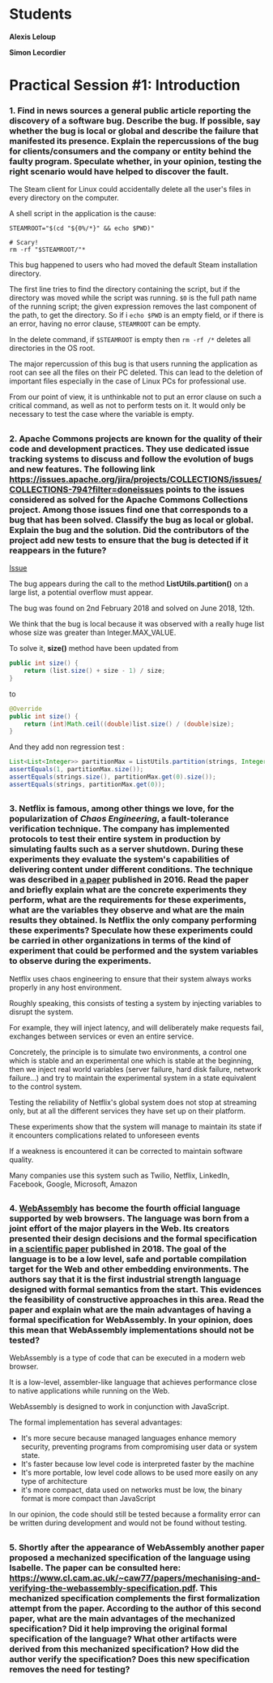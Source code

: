 # Students

**Alexis Leloup**

**Simon Lecordier**

# Practical Session #1: Introduction

### 1. Find in news sources a general public article reporting the discovery of a software bug. Describe the bug. If possible, say whether the bug is local or global and describe the failure that manifested its presence. Explain the repercussions of the bug for clients/consumers and the company or entity behind the faulty program. Speculate whether, in your opinion, testing the right scenario would have helped to discover the fault.

The Steam client for Linux could accidentally delete all the user's files in every directory on the computer. 

A shell script in the application is the cause:

```shell script
STEAMROOT="$(cd "${0%/*}" && echo $PWD)"

# Scary!
rm -rf "$STEAMROOT/"*
```

This bug happened to users who had moved the default Steam installation directory.

The first line tries to find the directory containing the script, but if the directory was moved while the script was running. 
```$0``` is the full path name of the running script; the given expression removes the last component of the path, to get the directory.
So if i ```echo $PWD``` is an empty field, or if there is an error, having no error clause, ```STEAMROOT``` can be empty.

In the delete command, if ```$STEAMROOT``` is empty then ```rm -rf /*``` deletes all directories in the OS root.

The major repercussion of this bug is that users running the application as root can see all the files on their PC deleted. 
This can lead to the deletion of important files especially in the case of Linux PCs for professional use.

From our point of view, it is unthinkable not to put an error clause on such a critical command, as well as not to perform tests on it. It would only be necessary to test the case where the variable is empty.

##
### 2. Apache Commons projects are known for the quality of their code and development practices. They use dedicated issue tracking systems to discuss and follow the evolution of bugs and new features. The following link https://issues.apache.org/jira/projects/COLLECTIONS/issues/COLLECTIONS-794?filter=doneissues points to the issues considered as solved for the Apache Commons Collections project. Among those issues find one that corresponds to a bug that has been solved. Classify the bug as local or global. Explain the bug and the solution. Did the contributors of the project add new tests to ensure that the bug is detected if it reappears in the future?

[Issue](https://issues.apache.org/jira/browse/COLLECTIONS-673?jql=project%20%3D%20COLLECTIONS%20AND%20statusCategory%20%3D%20Done%20ORDER%20BY%20cf%5B12310200%5D%20ASC)

The bug appears during the call to the method **ListUtils.partition()** on a large list, a potential overflow must appear.

The bug was found on  2nd February 2018 and solved on June 2018, 12th. 

We think that the bug is local because it was observed with a really huge list whose size was greater than Integer.MAX_VALUE.

To solve it, **size()** method have been updated from

```java
public int size() {
    return (list.size() + size - 1) / size;
}
```

to

```java
@Override
public int size() {
    return (int)Math.ceil((double)list.size() / (double)size);
}
```

And they add non regression test :
```java
List<List<Integer>> partitionMax = ListUtils.partition(strings, Integer.MAX_VALUE);
assertEquals(1, partitionMax.size());
assertEquals(strings.size(), partitionMax.get(0).size());
assertEquals(strings, partitionMax.get(0));
```



##
### 3. Netflix is famous, among other things we love, for the popularization of *Chaos Engineering*, a fault-tolerance verification technique. The company has implemented protocols to test their entire system in production by simulating faults such as a server shutdown. During these experiments they evaluate the system's capabilities of delivering content under different conditions. The technique was described in [a paper](https://arxiv.org/ftp/arxiv/papers/1702/1702.05843.pdf) published in 2016. Read the paper and briefly explain what are the concrete experiments they perform, what are the requirements for these experiments, what are the variables they observe and what are the main results they obtained. Is Netflix the only company performing these experiments? Speculate how these experiments could be carried in other organizations in terms of the kind of experiment that could be performed and the system variables to observe during the experiments.

Netflix uses chaos engineering to ensure that their system always works properly in any host environment.

Roughly speaking, this consists of testing a system by injecting variables to disrupt the system.

For example, they will inject latency, and will deliberately make requests fail, exchanges between services or even an entire service.

Concretely, the principle is to simulate two environments, a control one which is stable and an experimental one which is stable at the beginning, then we inject real world variables (server failure, hard disk failure, network failure...) and try to maintain the experimental system in a state equivalent to the control system.

Testing the reliability of Netflix's global system does not stop at streaming only, but at all the different services they have set up on their platform.

These experiments show that the system will manage to maintain its state if it encounters complications related to unforeseen events

If a weakness is encountered it can be corrected to maintain software quality.

Many companies use this system such as Twilio, Netflix, LinkedIn, Facebook, Google, Microsoft, Amazon


##
### 4. [WebAssembly](https://webassembly.org/) has become the fourth official language supported by web browsers. The language was born from a joint effort of the major players in the Web. Its creators presented their design decisions and the formal specification in [a scientific paper](https://people.mpi-sws.org/~rossberg/papers/Haas,%20Rossberg,%20Schuff,%20Titzer,%20Gohman,%20Wagner,%20Zakai,%20Bastien,%20Holman%20-%20Bringing%20the%20Web%20up%20to%20Speed%20with%20WebAssembly.pdf) published in 2018. The goal of the language is to be a low level, safe and portable compilation target for the Web and other embedding environments. The authors say that it is the first industrial strength language designed with formal semantics from the start. This evidences the feasibility of constructive approaches in this area. Read the paper and explain what are the main advantages of having a formal specification for WebAssembly. In your opinion, does this mean that WebAssembly implementations should not be tested? 

WebAssembly is a type of code that can be executed in a modern web browser.

It is a low-level, assembler-like language that achieves performance close to native applications while running on the Web.

WebAssembly is designed to work in conjunction with JavaScript.

The formal implementation has several advantages:

- It's more secure because managed languages enhance memory security, preventing programs from compromising user data or system state.
- It's faster because low level code is interpreted faster by the machine
- It's more portable, low level code allows to be used more easily on any type of architecture
- it's more compact, data used on networks must be low, the binary format is more compact than JavaScript

In our opinion, the code should still be tested because a formality error can be written during development and would not be found without testing.

##
### 5.  Shortly after the appearance of WebAssembly another paper proposed a mechanized specification of the language using Isabelle. The paper can be consulted here: https://www.cl.cam.ac.uk/~caw77/papers/mechanising-and-verifying-the-webassembly-specification.pdf. This mechanized specification complements the first formalization attempt from the paper. According to the author of this second paper, what are the main advantages of the mechanized specification? Did it help improving the original formal specification of the language? What other artifacts were derived from this mechanized specification? How did the author verify the specification? Does this new specification removes the need for testing?

